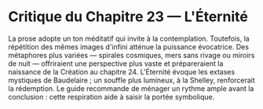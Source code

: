 # Critique du Chapitre 23 — L'Éternité
La prose adopte un ton méditatif qui invite à la contemplation. Toutefois, la répétition des mêmes images d'infini atténue la puissance évocatrice. Des métaphores plus variées — spirales cosmiques, mers sans rivage ou miroirs de nuit — offriraient une perspective plus vaste et prépareraient la naissance de la Création au chapitre 24.
L'Éternité évoque les extases mystiques de Baudelaire ; un souffle plus lumineux, à la Shelley, renforcerait la rédemption.
Le guide recommande de ménager un rythme ample avant la conclusion : cette respiration aide à saisir la portée symbolique.
